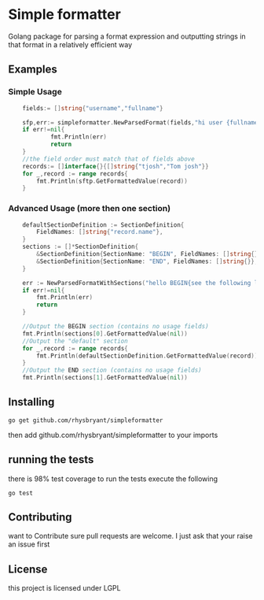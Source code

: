 # Simple formatter
Golang package for parsing a format expression and outputting strings in that format in a relatively efficient way

## Examples
### Simple Usage
```go
    fields:= []string{"username","fullname"}

    sfp,err:= simpleformatter.NewParsedFormat(fields,"hi user {fullname}")
    if err!=nil{
            fmt.Println(err)
            return 
    }
    //the field order must match that of fields above
    records:= []interface{}{[]string{"tjosh","Tom josh"}}
    for _,record := range records{
        fmt.Println(sftp.GetFormattedValue(record))
    }

```
### Advanced Usage (more then one section)
```go
    defaultSectionDefinition := SectionDefinition{
        FieldNames: []string{"record.name"},
    }
	sections := []*SectionDefinition{
        &SectionDefinition{SectionName: "BEGIN", FieldNames: []string{}]},
        &SectionDefinition{SectionName: "END", FieldNames: []string{}},
    }

	err := NewParsedFormatWithSections("hello BEGIN{see the following list } {record.name}  END{ footer note }", &defaultSectionDefinition, sections...)
    if err!=nil{
        fmt.Println(err)
        return 
    }

    //Output the BEGIN section (contains no usage fields)
    fmt.Println(sections[0].GetFormattedValue(nil))
    //Output the "default" section
    for _,record := range records{
        fmt.Println(defaultSectionDefinition.GetFormattedValue(record))
    }
    //Output the END section (contains no usage fields)
    fmt.Println(sections[1].GetFormattedValue(nil))
```
## Installing
```shell
go get github.com/rhysbryant/simpleformatter
```
then add  github.com/rhysbryant/simpleformatter to your imports 
## running the tests
there is 98% test coverage to run the tests execute the following
```shell
go test
```
## Contributing
want to Contribute sure pull requests are welcome. I just ask that your raise an issue first
## License
this project is licensed under LGPL
